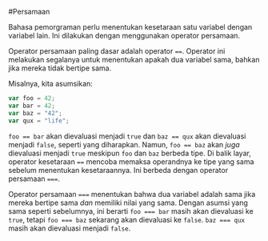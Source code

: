 #Persamaan

Bahasa pemorgraman perlu menentukan kesetaraan satu variabel dengan variabel lain. Ini dilakukan dengan menggunakan operator persamaan.

Operator persamaan paling dasar adalah operator `==`. Operator ini melakukan segalanya untuk menentukan apakah dua variabel sama, bahkan jika mereka tidak bertipe sama.

Misalnya, kita asumsikan:

```javascript
var foo = 42;
var bar = 42;
var baz = "42";
var qux = "life";
```

`foo == bar` akan dievaluasi menjadi `true` dan `baz == qux` akan dievaluasi menjadi `false`, seperti yang diharapkan. Namun, `foo == baz` akan _juga_ dievaluasi menjadi `true` meskipun `foo` dan `baz` berbeda tipe. Di balik layar, operator kesetaraan `==` mencoba memaksa operandnya ke tipe yang sama sebelum menentukan kesetaraannya. Ini berbeda dengan operator persamaan `===`.

Operator persamaan `===` menentukan bahwa dua variabel adalah sama jika mereka bertipe sama _dan_ memiliki nilai yang sama. Dengan asumsi yang sama seperti sebelumnya, ini berarti `foo === bar` masih akan dievaluasi ke `true`, tetapi `foo === baz` sekarang akan dievaluasi ke `false`. `baz === qux` masih akan dievaluasi menjadi `false`.
